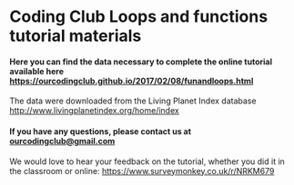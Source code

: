 # Coding Club Loops and functions tutorial materials

#### Here you can find the data necessary to complete the online tutorial available here https://ourcodingclub.github.io/2017/02/08/funandloops.html

The data were downloaded from the Living Planet Index database http://www.livingplanetindex.org/home/index

#### If you have any questions, please contact us at ourcodingclub@gmail.com

We would love to hear your feedback on the tutorial, whether you did it in the classroom or online: 
https://www.surveymonkey.co.uk/r/NRKM679
